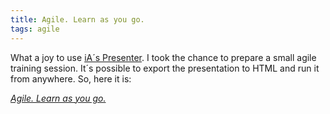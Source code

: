 ```yaml
---
title: Agile. Learn as you go.
tags: agile
---
```


What a joy to use [iA´s Presenter](https://ia.net/presenter). I took the chance to prepare a small agile training session. It´s possible to export the presentation to HTML and run it from anywhere. So, here it is:

<div><a href="/assets/agile/index.htm"><cite>Agile. Learn as you go.</cite></a></div>
